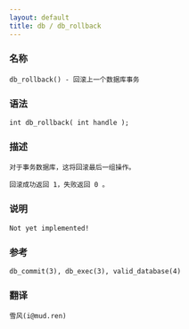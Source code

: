 ```yaml
---
layout: default
title: db / db_rollback
---
```


### 名称

    db_rollback() - 回滚上一个数据库事务

### 语法

    int db_rollback( int handle );

### 描述

    对于事务数据库，这将回滚最后一组操作。

    回滚成功返回 1，失败返回 0 。

### 说明

    Not yet implemented!

### 参考

    db_commit(3), db_exec(3), valid_database(4)

### 翻译 ###

    雪风(i@mud.ren)

